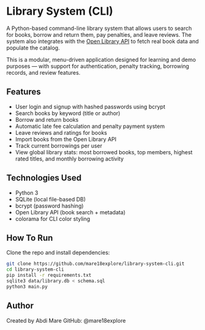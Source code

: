 # Library System (CLI)

A Python-based command-line library system that allows users to search for books, borrow and return them, pay penalties, and leave reviews. The system also integrates with the [Open Library API](https://openlibrary.org/developers/api) to fetch real book data and populate the catalog.

This is a modular, menu-driven application designed for learning and demo purposes — with support for authentication, penalty tracking, borrowing records, and review features.

## Features

- User login and signup with hashed passwords using bcrypt
- Search books by keyword (title or author)
- Borrow and return books
- Automatic late fee calculation and penalty payment system
- Leave reviews and ratings for books
- Import books from the Open Library API
- Track current borrowings per user
- View global library stats: most borrowed books, top members, highest rated titles, and monthly borrowing activity

## Technologies Used

- Python 3
- SQLite (local file-based DB)
- bcrypt (password hashing)
- Open Library API (book search + metadata)
- colorama for CLI color styling

## How To Run
Clone the repo and install dependencies:

```bash
git clone https://github.com/mare18explore/library-system-cli.git
cd library-system-cli
pip install -r requirements.txt
sqlite3 data/library.db < schema.sql
python3 main.py
```
## Author
Created by Abdi Mare
GitHub: @mare18explore
